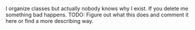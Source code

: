 I organize classes but actually nobody knows why I exist. If you delete me something bad happens. TODO: Figure out what this does and comment it here or find a more describing way.